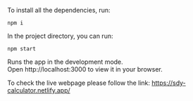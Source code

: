 To install all the dependencies, run:

`npm i`

In the project directory, you can run:

`npm start`

Runs the app in the development mode.\
Open http://localhost:3000 to view it in your browser.

To check the live webpage please follow the link:
https://sdy-calculator.netlify.app/
